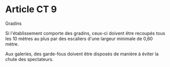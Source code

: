 # Article CT 9

Gradins

Si l'établissement comporte des gradins, ceux-ci doivent être recoupés tous les 10 mètres au plus par des escaliers d'une largeur minimale de 0,60 mètre.

Aux galeries, des garde-fous doivent être disposés de manière à éviter la chute des spectateurs.
